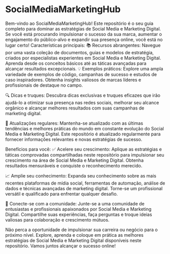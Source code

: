 # SocialMediaMarketingHub
Bem-vindo ao SocialMediaMarketingHub!  Este repositório é o seu guia completo para dominar as estratégias de Social Media e Marketing Digital. Se você está procurando impulsionar o sucesso da sua marca, aumentar o engajamento do público-alvo e expandir sua presença online, você está no lugar certo!
Características principais:
📚 Recursos abrangentes: Navegue por uma vasta coleção de documentos, guias e modelos de estratégia, criados por especialistas experientes em Social Media e Marketing Digital. Aprenda desde os conceitos básicos até as táticas avançadas para alcançar resultados excepcionais.
💡 Exemplos práticos: Explore uma ampla variedade de exemplos de código, campanhas de sucesso e estudos de caso inspiradores. Obtenha insights valiosos de marcas líderes e profissionais de destaque no campo.

🔍 Dicas e truques: Descubra dicas exclusivas e truques eficazes que irão ajudá-lo a otimizar sua presença nas redes sociais, melhorar seu alcance orgânico e alcançar melhores resultados com suas campanhas de marketing digital.

🚀 Atualizações regulares: Mantenha-se atualizado com as últimas tendências e melhores práticas do mundo em constante evolução do Social Media e Marketing Digital. Este repositório é atualizado regularmente para fornecer informações relevantes e novas estratégias de sucesso.

Benefícios para você:
✅ Acelere seu crescimento: Aplique as estratégias e táticas comprovadas compartilhadas neste repositório para impulsionar seu crescimento na área de Social Media e Marketing Digital. Obtenha resultados mensuráveis e conquiste o reconhecimento merecido.

📈 Amplie seu conhecimento: Expanda seu conhecimento sobre as mais recentes plataformas de mídia social, ferramentas de automação, análise de dados e técnicas avançadas de marketing digital. Torne-se um profissional versátil e qualificado para enfrentar qualquer desafio.

👥 Conecte-se com a comunidade: Junte-se a uma comunidade de entusiastas e profissionais apaixonados por Social Media e Marketing Digital. Compartilhe suas experiências, faça perguntas e troque ideias valiosas para colaboração e crescimento mútuos.

Não perca a oportunidade de impulsionar sua carreira ou negócio para o próximo nível. Explore, aprenda e coloque em prática as melhores estratégias de Social Media e Marketing Digital disponíveis neste repositório. Vamos juntos alcançar o sucesso online!
